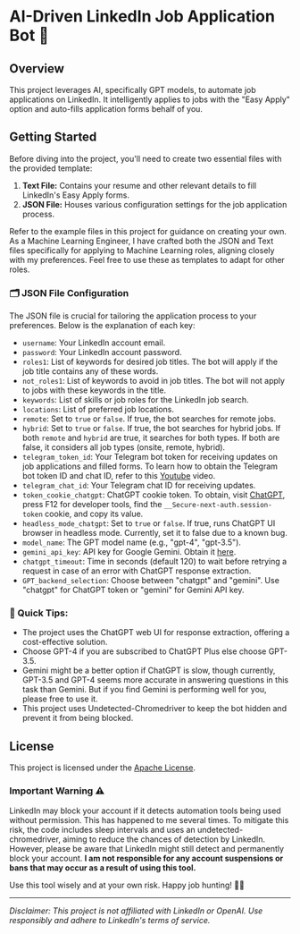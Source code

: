 # AI-Driven LinkedIn Job Application Bot 🤖

## Overview

This project leverages AI, specifically GPT models, to automate job applications on LinkedIn. It intelligently applies to jobs with the "Easy Apply" option and auto-fills application forms behalf of you.

## Getting Started

Before diving into the project, you'll need to create two essential files with the provided template:

1. **Text File:** Contains your resume and other relevant details to fill LinkedIn's Easy Apply forms.
2. **JSON File:** Houses various configuration settings for the job application process.

Refer to the example files in this project for guidance on creating your own. As a Machine Learning Engineer, I have crafted both the JSON and Text files specifically for applying to Machine Learning roles, aligning closely with my preferences. Feel free to use these as templates to adapt for other roles.

### 🗂 JSON File Configuration

The JSON file is crucial for tailoring the application process to your preferences. Below is the explanation of each key:

- `username`: Your LinkedIn account email.
- `password`: Your LinkedIn account password.
- `roles1`: List of keywords for desired job titles. The bot will apply if the job title contains any of these words.
- `not_roles1`: List of keywords to avoid in job titles. The bot will not apply to jobs with these keywords in the title.
- `keywords`: List of skills or job roles for the LinkedIn job search.
- `locations`: List of preferred job locations.
- `remote`: Set to `true` or `false`. If true, the bot searches for remote jobs.
- `hybrid`: Set to `true` or `false`. If true, the bot searches for hybrid jobs. If both `remote` and `hybrid` are true, it searches for both types. If both are false, it considers all job types (onsite, remote, hybrid).
- `telegram_token_id`: Your Telegram bot token for receiving updates on job applications and filled forms. To learn how to obtain the Telegram bot token ID and chat ID, refer to this [Youtube](https://www.youtube.com/watch?v=pqcU979MlcE) video.
- `telegram_chat_id`: Your Telegram chat ID for receiving updates.
- `token_cookie_chatgpt`: ChatGPT cookie token. To obtain, visit [ChatGPT](https://chat.openai.com), press F12 for developer tools, find the `__Secure-next-auth.session-token` cookie, and copy its value.
- `headless_mode_chatgpt`: Set to `true` or `false`. If true, runs ChatGPT UI browser in headless mode. Currently, set it to false due to a known bug.
- `model_name`: The GPT model name (e.g., "gpt-4", "gpt-3.5").
- `gemini_api_key`: API key for Google Gemini. Obtain it [here](https://makersuite.google.com/app/apikey).
- `chatgpt_timeout`: Time in seconds (default 120) to wait before retrying a request in case of an error with ChatGPT response extraction.
- `GPT_backend_selection`: Choose between "chatgpt" and "gemini". Use "chatgpt" for ChatGPT token or "gemini" for Gemini API key.

### 🚀 Quick Tips:


- The project uses the ChatGPT web UI for response extraction, offering a cost-effective solution.
- Choose GPT-4 if you are subscribed to ChatGPT Plus else choose GPT-3.5.
- Gemini might be a better option if ChatGPT is slow, though currently, GPT-3.5 and GPT-4 seems more accurate in answering questions in this task than Gemini. But if you find Gemini is performing well for you, please free to use it.
- This project uses Undetected-Chromedriver to keep the bot hidden and prevent it from being blocked.

## License

This project is licensed under the [Apache License](LICENSE).

### Important Warning ⚠️

LinkedIn may block your account if it detects automation tools being used without permission. This has happened to me several times. To mitigate this risk, the code includes sleep intervals and uses an undetected-chromedriver, aiming to reduce the chances of detection by LinkedIn. However, please be aware that LinkedIn might still detect and permanently block your account. **I am not responsible for any account suspensions or bans that may occur as a result of using this tool.**

Use this tool wisely and at your own risk. Happy job hunting! 🎯🤖

---
*Disclaimer: This project is not affiliated with LinkedIn or OpenAI. Use responsibly and adhere to LinkedIn's terms of service.*
